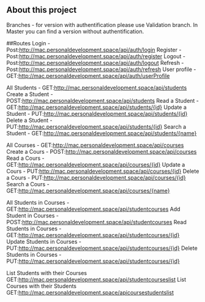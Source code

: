 ## About this project

Branches - for version with authentification please use Validation branch. In Master you can find a version without authentification.

##Routes
Login - Post:http://mac.personaldevelopment.space/api/auth/login
Register - Post:http://mac.personaldevelopment.space/api/auth/register
Logout -  Post:http://mac.personaldevelopment.space/api/auth/logout
Refresh - Post:http://mac.personaldevelopment.space/api/auth/refresh
User profile - GET:http://mac.personaldevelopment.space/api/auth/userProfile

All Students - GET:http://mac.personaldevelopment.space/api/students
Create a Student - POST:http://mac.personaldevelopment.space/api/students
Read a Student - GET:http://mac.personaldevelopment.space/api/students/{id}
Update a Student - PUT:http://mac.personaldevelopment.space/api/students/{id}
Delete a Student - PUT:http://mac.personaldevelopment.space/api/students/{id}
Search a Student - GET:http://mac.personaldevelopment.space/api/students/{name}

All Courses - GET:http://mac.personaldevelopment.space/api/courses
Create a Cours - POST:http://mac.personaldevelopment.space/api/courses
Read a Cours - GET:http://mac.personaldevelopment.space/api/courses/{id}
Update a Cours - PUT:http://mac.personaldevelopment.space/api/courses/{id}
Delete a Cours - PUT:http://mac.personaldevelopment.space/api/courses/{id}
Search a Cours - GET:http://mac.personaldevelopment.space/api/courses/{name}

All Students in Courses - GET:http://mac.personaldevelopment.space/api/studentcourses
Add Student in Courses - POST:http://mac.personaldevelopment.space/api/studentcourses
Read Students in Courses - GET:http://mac.personaldevelopment.space/api/studentcourses/{id}
Update Students in Courses - PUT:http://mac.personaldevelopment.space/api/studentcourses/{id}
Delete Students in Courses - PUT:http://mac.personaldevelopment.space/api/studentcourses/{id}

List Students with their Courses GET:http://mac.personaldevelopment.space/api/studentcourseslist
List Courses with their Students GET:http://mac.personaldevelopment.space/apicoursestudentslist
